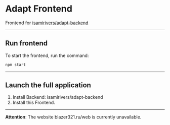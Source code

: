 # Adapt Frontend

Frontend for [isamirivers/adapt-backend](https://github.com/isamirivers/adapt-backend?tab=readme-ov-file#adapt-backend)

---

## Run frontend

To start the frontend, run the command:

```bash
npm start
```

---
## Launch the full application
1. Install Backend: isamirivers/adapt-backend
2. Install this Frontend.
---
**Attention**: The website blazer321.ru/web is currently unavailable.
